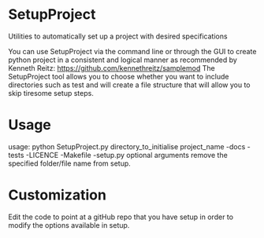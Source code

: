 # SetupProject
Utilities to automatically set up a project with desired specifications

You can use SetupProject via the command line or through the GUI to create python project in a consistent and logical manner as recommended by Kenneth Reitz: https://github.com/kennethreitz/samplemod
The SetupProject tool allows you to choose whether you want to include directories such as test and will create a file structure that will allow you to skip tiresome setup steps.

# Usage
usage: python SetupProject.py directory_to_initialise project_name -docs -tests -LICENCE -Makefile -setup.py
optional arguments remove the specified folder/file name from setup.

# Customization
Edit the code to point at a gitHub repo that you have setup in order to modify the options available in setup.


